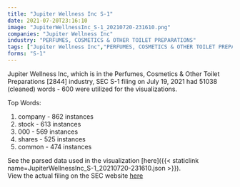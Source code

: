 ```yaml
---
title: "Jupiter Wellness Inc S-1"
date: 2021-07-20T23:16:10
image: "JupiterWellnessInc_S-1_20210720-231610.png"
companies: "Jupiter Wellness Inc"
industry: "PERFUMES, COSMETICS & OTHER TOILET PREPARATIONS"
tags: ["Jupiter Wellness Inc","PERFUMES, COSMETICS & OTHER TOILET PREPARATIONS","07-19-2021","S-1"]
forms: "S-1"
---
```

Jupiter Wellness Inc, which is in the Perfumes, Cosmetics & Other Toilet Preparations [2844] industry, SEC S-1 filing on July 19, 2021 had 51038 (cleaned) words - 600 were utilized for the visualizations.

Top Words:
1. company - 862 instances
2. stock - 613 instances
3. 000 - 569 instances
4. shares - 525 instances
5. common - 474 instances


See the parsed data used in the visualization [here]({{< staticlink name=JupiterWellnessInc_S-1_20210720-231610.json >}}).  
View the actual filing on the SEC website [here](https://www.sec.gov/Archives/edgar/data/1760903/0001493152-21-017153.txt)